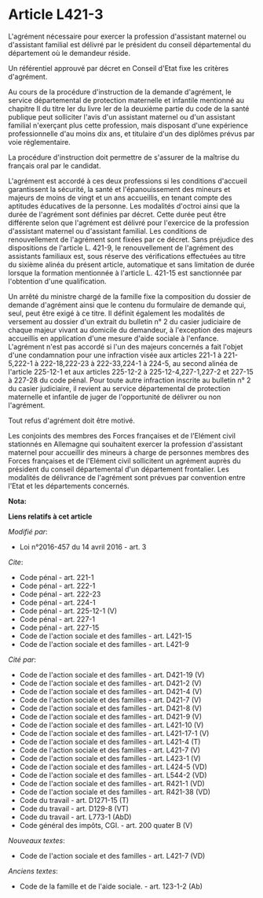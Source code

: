 # Article L421-3

L'agrément nécessaire pour exercer la profession d'assistant maternel ou d'assistant familial est délivré par le président du
conseil départemental du département où le demandeur réside. 

Un référentiel approuvé par décret en Conseil d'Etat fixe les critères d'agrément. 

Au cours de la procédure d'instruction de la demande d'agrément, le service départemental de protection maternelle et
infantile mentionné au chapitre II du titre Ier du livre Ier de la deuxième partie du code de la santé publique peut
solliciter l'avis d'un assistant maternel ou d'un assistant familial n'exerçant plus cette profession, mais disposant d'une
expérience professionnelle d'au moins dix ans, et titulaire d'un des diplômes prévus par voie réglementaire. 

La procédure d'instruction doit permettre de s'assurer de la maîtrise du français oral par le candidat. 

L'agrément est accordé à ces deux professions si les conditions d'accueil garantissent la sécurité, la santé et
l'épanouissement des mineurs et majeurs de moins de vingt et un ans accueillis, en tenant compte des aptitudes éducatives de
la personne. Les modalités d'octroi ainsi que la durée de l'agrément sont définies par décret. Cette durée peut être
différente selon que l'agrément est délivré pour l'exercice de la profession d'assistant maternel ou d'assistant familial.
Les conditions de renouvellement de l'agrément sont fixées par ce décret. Sans préjudice des dispositions de l'article L.
421-9, le renouvellement de l'agrément des assistants familiaux est, sous réserve des vérifications effectuées au titre du
sixième alinéa du présent article, automatique et sans limitation de durée lorsque la formation mentionnée à l'article L.
421-15 est sanctionnée par l'obtention d'une qualification. 

Un arrêté du ministre chargé de la famille fixe la composition du dossier de demande d'agrément ainsi que le contenu du
formulaire de demande qui, seul, peut être exigé à ce titre. Il définit également les modalités de versement au dossier d'un
extrait du bulletin n° 2 du casier judiciaire de chaque majeur vivant au domicile du demandeur, à l'exception des majeurs
accueillis en application d'une mesure d'aide sociale à l'enfance. L'agrément n'est pas accordé si l'un des majeurs concernés
a fait l'objet d'une condamnation pour une infraction visée aux articles 221-1 à 221-5,222-1 à 222-18,222-23 à 222-33,224-1 à
224-5, au second alinéa de l'article 225-12-1 et aux articles 225-12-2 à 225-12-4,227-1,227-2 et 227-15 à 227-28 du code
pénal. Pour toute autre infraction inscrite au bulletin n° 2 du casier judiciaire, il revient au service départemental de
protection maternelle et infantile de juger de l'opportunité de délivrer ou non l'agrément. 

Tout refus d'agrément doit être motivé. 

Les conjoints des membres des Forces françaises et de l'Elément civil stationnés en Allemagne qui souhaitent exercer la
profession d'assistant maternel pour accueillir des mineurs à charge de personnes membres des Forces françaises et de
l'Elément civil sollicitent un agrément auprès du président du conseil départemental d'un département frontalier. Les
modalités de délivrance de l'agrément sont prévues par convention entre l'Etat et les départements concernés.

**Nota:**



**Liens relatifs à cet article**

_Modifié par_:

  - Loi n°2016-457 du 14 avril 2016 - art. 3

_Cite_:

  - Code pénal - art. 221-1
  - Code pénal - art. 222-1
  - Code pénal - art. 222-23
  - Code pénal - art. 224-1
  - Code pénal - art. 225-12-1 (V)
  - Code pénal - art. 227-1
  - Code pénal - art. 227-15
  - Code de l'action sociale et des familles - art. L421-15
  - Code de l'action sociale et des familles - art. L421-9

_Cité par_:

  - Code de l'action sociale et des familles - art. D421-19 (V)
  - Code de l'action sociale et des familles - art. D421-2 (V)
  - Code de l'action sociale et des familles - art. D421-4 (V)
  - Code de l'action sociale et des familles - art. D421-7 (V)
  - Code de l'action sociale et des familles - art. D421-8 (V)
  - Code de l'action sociale et des familles - art. D421-9 (V)
  - Code de l'action sociale et des familles - art. L421-10 (V)
  - Code de l'action sociale et des familles - art. L421-17-1 (V)
  - Code de l'action sociale et des familles - art. L421-4 (T)
  - Code de l'action sociale et des familles - art. L421-7 (V)
  - Code de l'action sociale et des familles - art. L423-1 (V)
  - Code de l'action sociale et des familles - art. L424-5 (VD)
  - Code de l'action sociale et des familles - art. L544-2 (VD)
  - Code de l'action sociale et des familles - art. R421-1 (VD)
  - Code de l'action sociale et des familles - art. R421-38 (VD)
  - Code du travail - art. D1271-15 (T)
  - Code du travail - art. D129-8 (VT)
  - Code du travail - art. L773-1 (AbD)
  - Code général des impôts, CGI. - art. 200 quater B (V)

_Nouveaux textes_:

  - Code de l'action sociale et des familles - art. L421-7 (VD)

_Anciens textes_:

  - Code de la famille et de l'aide sociale. - art. 123-1-2 (Ab)
